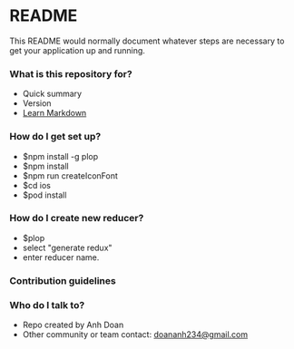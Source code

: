 # README

This README would normally document whatever steps are necessary to get your application up and running.

### What is this repository for?

- Quick summary
- Version
- [Learn Markdown](https://bitbucket.org/tutorials/markdowndemo)

### How do I get set up?

- $npm install -g plop
- $npm install
- $npm run createIconFont
- $cd ios
- $pod install

### How do I create new reducer?

- $plop
- select "generate redux"
- enter reducer name.

### Contribution guidelines

### Who do I talk to?

- Repo created by Anh Doan
- Other community or team contact: doananh234@gmail.com
